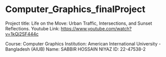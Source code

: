 # Computer_Graphics_finalProject
Project title: Life on the Move: Urban Traffic, Intersections, and Sunset Reflections.
Youtube Link: https://www.youtube.com/watch?v=1kQj2SF444c

Course: Computer Graphics
Institution: American International University - Bangladesh (AIUB)
Name: SABBIR HOSSAIN NIYAZ
ID: 22-47538-2

